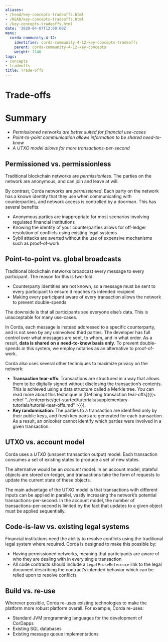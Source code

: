 ```yaml
---
aliases:
- /head/key-concepts-tradeoffs.html
- /HEAD/key-concepts-tradeoffs.html
- /key-concepts-tradeoffs.html
date: '2020-04-07T12:00:00Z'
menu:
  corda-community-4-12:
    identifier: corda-community-4-12-key-concepts-tradeoffs
    parent: corda-community-4-12-key-concepts
    weight: 1140
tags:
- concepts
- tradeoffs
title: Trade-offs
---
```



# Trade-offs


# Summary


* *Permissioned networks are better suited for financial use-cases*
* *Point-to-point communication allows information to be shared need-to-know*
* *A UTXO model allows for more transactions-per-second*


## Permissioned vs. permissionless

Traditional blockchain networks are *permissionless*. The parties on the network are anonymous, and can join and
leave at will.

By contrast, Corda networks are *permissioned*. Each party on the network has a known identity that they use when
communicating with counterparties, and network access is controlled by a doorman. This has several benefits:


* Anonymous parties are inappropriate for most scenarios involving regulated financial institutions
* Knowing the identity of your counterparties allows for off-ledger resolution of conflicts using existing
legal systems
* Sybil attacks are averted without the use of expensive mechanisms such as proof-of-work


## Point-to-point vs. global broadcasts

Traditional blockchain networks broadcast every message to every participant. The reason for this is two-fold:


* Counterparty identities are not known, so a message must be sent to every participant to ensure it reaches its
intended recipient
* Making every participant aware of every transaction allows the network to prevent double-spends

The downside is that all participants see everyone else’s data. This is unacceptable for many use-cases.

In Corda, each message is instead addressed to a specific counterparty, and is not seen by any uninvolved third
parties. The developer has full control over what messages are sent, to whom, and in what order. As a result, **data
is shared on a need-to-know basis only**. To prevent double-spends in this system, we employ notaries as
an alternative to proof-of-work.

Corda also uses several other techniques to maximize privacy on the network:


* **Transaction tear-offs**: Transactions are structured in a way that allows them to be digitally signed without
disclosing the transaction’s contents. This is achieved using a data structure called a Merkle tree. You can read
more about this technique in [Defining transaction tear-offs]({{< relref "../enterprise/get-started/tutorials/supplementary-tutorials/tutorial-tear-offs.md" >}}).
* **Key randomisation**: The parties to a transaction are identified only by their public keys, and fresh key pairs are
generated for each transaction. As a result, an onlooker cannot identify which parties were involved in a given
transaction.


## UTXO vs. account model

Corda uses a *UTXO* (unspent transaction output) model. Each transaction consumes a set of existing states to produce
a set of new states.

The alternative would be an *account* model. In an account model, stateful objects are stored on-ledger, and
transactions take the form of requests to update the current state of these objects.

The main advantage of the UTXO model is that transactions with different inputs can be applied in parallel,
vastly increasing the network’s potential transactions-per-second. In the account model, the number of
transactions-per-second is limited by the fact that updates to a given object must be applied sequentially.


## Code-is-law vs. existing legal systems

Financial institutions need the ability to resolve conflicts using the traditional legal system where required. Corda
is designed to make this possible by:


* Having permissioned networks, meaning that participants are aware of who they are dealing with in every single
transaction
* All code contracts should include a `LegalProseReference` link to the legal document describing the contract’s intended behavior
which can be relied upon to resolve conflicts


## Build vs. re-use

Wherever possible, Corda re-uses existing technologies to make the platform more robust platform overall. For
example, Corda re-uses:


* Standard JVM programming languages for the development of CorDapps
* Existing SQL databases
* Existing message queue implementations

